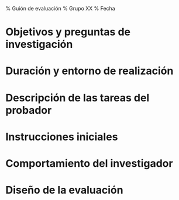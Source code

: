% Guión de evaluación
% Grupo XX
% Fecha

# Objetivos y preguntas de investigación

# Duración y entorno de realización

# Descripción de las tareas del probador

# Instrucciones iniciales

# Comportamiento del investigador

# Diseño de la evaluación